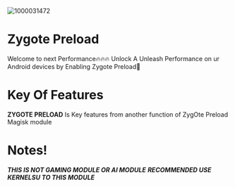 ![1000031472](https://github.com/user-attachments/assets/ccbced2a-5cb4-4c39-aeac-aef192da9389)
# Zygote Preload

Welcome to next Performance🔥🔥🔥
Unlock A Unleash Performance on ur Android devices by Enabling Zygote Preload🥶
# Key Of Features
**ZYGOTE PRELOAD** Is Key features from another function of ZygOte Preload Magisk module
# Notes!
***THIS IS NOT GAMING MODULE OR AI MODULE***
***RECOMMENDED USE KERNELSU TO THIS MODULE*** 



